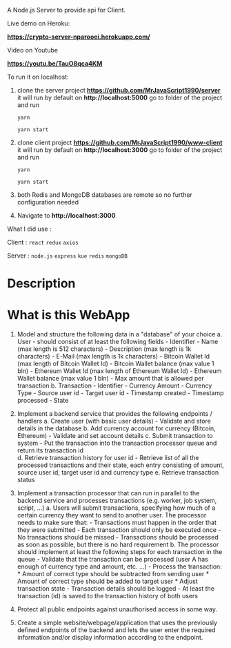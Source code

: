 A Node.js Server to provide api for Client.

Live demo on Heroku:

**https://crypto-server-nparooei.herokuapp.com/**

Video on Youtube

**https://youtu.be/TauO8qca4KM**

To run it on localhost:

1.  clone the server project 
    **https://github.com/MrJavaScript1990/server** 
    it will run by default on **http://localhost:5000**
    go to folder of the project and run 
    
    `yarn`
    
    `yarn start `

2.  clone client project 
    **https://github.com/MrJavaScript1990/www-client**
    it will run by default on **http://localhost:3000**
    go to folder of the project and run 
    
    `yarn`
    
    `yarn start ` 
    
3.  both Redis and MongoDB databases are remote so no further 
    configuration needed
    
4.  Navigate to **http://localhost:3000**


What I did use :

Client : `react` `redux` `axios`

Server : `node.js` `express` `kue` `redis` `mongoDB` 


# Description
# What is this WebApp


1. Model and structure the following data in a "database" of your choice
	a. User - should consist of at least the following fields
		- Identifier
		- Name (max length is 512 characters)
		- Description (max length is 1k characters)
		- E-Mail (max length is 1k characters)
		- Bitcoin Wallet Id (max length of Bitcoin Wallet Id)
		- Bitcoin Wallet balance (max value 1 bln)
		- Ethereum Wallet Id (max length of Ethereum Wallet Id)
		- Ethereum Wallet balance (max value 1 bln)
		- Max amount that is allowed per transaction
	b. Transaction
		- Identifier
		- Currency Amount
		- Currency Type
		- Source user id
		- Target user id
		- Timestamp created
		- Timestamp processed
		- State
		
2. Implement a backend service that provides the following endpoints / handlers
	a. Create user (with basic user details)
		- Validate and store details in the database
	b. Add currency account for currency (Bitcoin, Ethereum)
		- Validate and set account details
	c. Submit transaction to system
		- Put the transaction into the transaction processor queue and return its transaction id		
	d. Retrieve transaction history for user id
		- Retrieve list of all the processed transactions and their state, each entry consisting of amount, source user id, target user id and currency type
	e. Retrieve transaction status
		
3. Implement a transaction processor that can run in parallel to the backend service and processes transactions (e.g. worker, job system, script, ...)
	a. Users will submit transactions, specifying how much of a certain currency they want to send to another user. The processor needs to make sure that:
		- Transactions must happen in the order that they were submitted
		- Each transaction should only be executed once
		- No transactions should be missed
		- Transactions should be processed as soon as possible, but there is no hard requirement
	b. The processor should implement at least the following steps for each transaction in the queue
		- Validate that the transaction can be processed (user A has enough of currency type and amount, etc. ...)
		- Process the transaction: 
			* Amount of correct type should be subtracted from sending user
			* Amount of correct type should be added to target user
			* Adjust transaction state
		- Transaction details should be logged
		- At least the transaction (id) is saved to the transaction history of both users

3. Protect all public endpoints against unauthorised access in some way.

4. Create a simple website/webpage/application that uses the previously defined endpoints of the backend and lets the user enter the required information and/or display information according to the endpoint.

